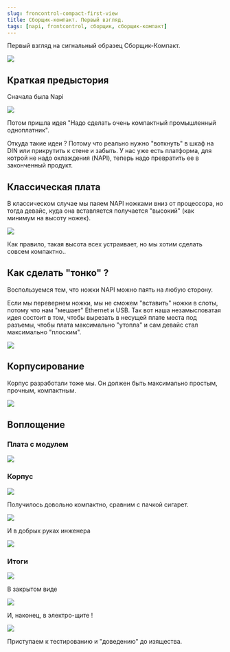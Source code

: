 ```yaml
---
slug: froncontrol-compact-first-view
title: Сборщик-компакт. Первый взгляд.
tags: [napi, frontcontrol, сборщик, сборщик-компакт]
---
```


Первый взгляд на сигнальный образец Сборщик-Компакт. 

![](img/cl0.png)

## Краткая предыстория

Сначала была Napi

![](img/napi1.png)

Потом пришла идея "Надо сделать очень компактный промышленный одноплатник". 

Откуда такие идеи ? Потому что реально нужно "воткнуть" в шкаф на DIN или прикрутить к стене и забыть. У нас уже
есть платформа, для котрой не надо охлаждения (NAPI), теперь надо превратить ее в законченный продукт.

## Классическая плата

В классическом случае мы паяем NAPI ножками вниз от процессора, но тогда девайс, куда она вставляется получается "высокий" (как минимум на высоту ножек). 

![](img/hand1.png)

Как правило, такая высота всех устраивает, но мы хотим сделать совсем компактно..

## Как сделать "тонко" ? 

Воспользуемся тем, что ножки NAPI можно паять на любую сторону. 

Если мы перевернем ножки, мы не сможем "вставить" ножки в слоты, потому что нам "мешает" Ethernet и USB. Так вот наша незамысловатая 
идея состоит в том, чтобы вырезать в несущей плате места под разъемы, чтобы плата максимально "утопла" и сам девайс стал максимально "плоским".

![](img/cli5.png)

<!--truncate-->

## Корпусирование

Корпус разработали тоже мы. Он должен быть максимально простым, прочным, компактным.

![](img/cl6.png)

## Воплощение

### Плата с модулем

![](img/cli1.png)

### Корпус

![](img/cl7.png)

Получилось довольно компактно, сравним с пачкой сигарет.

![](img/cl8.png)

И в добрых руках инженера

![](img/cli9.png)

### Итоги

![](img/cli6.png)

В закрытом виде

![](img/cl2.png)

И, наконец, в электро-щите !

![](img/cli8.png)

Приступаем к тестированию и "доведению" до изящества.